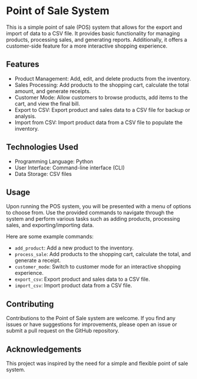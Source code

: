# Point of Sale System

This is a simple point of sale (POS) system that allows for the export and import of data to a CSV file. It provides basic functionality for managing products, processing sales, and generating reports. Additionally, it offers a customer-side feature for a more interactive shopping experience.

## Features

- Product Management: Add, edit, and delete products from the inventory.
- Sales Processing: Add products to the shopping cart, calculate the total amount, and generate receipts.
- Customer Mode: Allow customers to browse products, add items to the cart, and view the final bill.
- Export to CSV: Export product and sales data to a CSV file for backup or analysis.
- Import from CSV: Import product data from a CSV file to populate the inventory.

## Technologies Used

- Programming Language: Python
- User Interface: Command-line interface (CLI)
- Data Storage: CSV files

## Usage

Upon running the POS system, you will be presented with a menu of options to choose from. Use the provided commands to navigate through the system and perform various tasks such as adding products, processing sales, and exporting/importing data.

Here are some example commands:

- `add_product`: Add a new product to the inventory.
- `process_sale`: Add products to the shopping cart, calculate the total, and generate a receipt.
- `customer_mode`: Switch to customer mode for an interactive shopping experience.
- `export_csv`: Export product and sales data to a CSV file.
- `import_csv`: Import product data from a CSV file.

## Contributing

Contributions to the Point of Sale system are welcome. If you find any issues or have suggestions for improvements, please open an issue or submit a pull request on the GitHub repository.

## Acknowledgements

This project was inspired by the need for a simple and flexible point of sale system.
